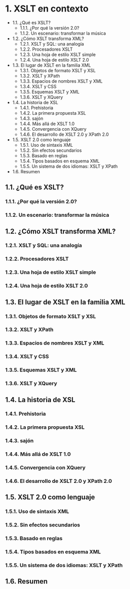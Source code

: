 # 1. XSLT en contexto
* 1.1. ¿Qué es XSLT?
   * 1.1.1. ¿Por qué la versión 2.0?
   * 1.1.2. Un escenario: transformar la música
* 1.2. ¿Cómo XSLT transforma XML?
   * 1.2.1. XSLT y SQL: una analogía
   * 1.2.2. Procesadores XSLT
   * 1.2.3. Una hoja de estilo XSLT simple
   * 1.2.4. Una hoja de estilo XSLT 2.0
* 1.3. El lugar de XSLT en la familia XML
   * 1.3.1. Objetos de formato XSLT y XSL
   * 1.3.2. XSLT y XPath
   * 1.3.3. Espacios de nombres XSLT y XML
   * 1.3.4. XSLT y CSS
   * 1.3.5. Esquemas XSLT y XML
   * 1.3.6. XSLT y XQuery
* 1.4. La historia de XSL
   * 1.4.1. Prehistoria
   * 1.4.2. La primera propuesta XSL
   * 1.4.3. sajón
   * 1.4.4. Más allá de XSLT 1.0
   * 1.4.5. Convergencia con XQuery
   * 1.4.6. El desarrollo de XSLT 2.0 y XPath 2.0
* 1.5. XSLT 2.0 como lenguaje
   * 1.5.1. Uso de sintaxis XML
   * 1.5.2. Sin efectos secundarios
   * 1.5.3. Basado en reglas
   * 1.5.4. Tipos basados en esquema XML
   * 1.5.5. Un sistema de dos idiomas: XSLT y XPath
* 1.6. Resumen

## 1.1. ¿Qué es XSLT?
### 1.1.1. ¿Por qué la versión 2.0?
### 1.1.2. Un escenario: transformar la música
## 1.2. ¿Cómo XSLT transforma XML?
### 1.2.1. XSLT y SQL: una analogía
### 1.2.2. Procesadores XSLT
### 1.2.3. Una hoja de estilo XSLT simple
### 1.2.4. Una hoja de estilo XSLT 2.0
## 1.3. El lugar de XSLT en la familia XML
### 1.3.1. Objetos de formato XSLT y XSL
### 1.3.2. XSLT y XPath
### 1.3.3. Espacios de nombres XSLT y XML
### 1.3.4. XSLT y CSS
### 1.3.5. Esquemas XSLT y XML
### 1.3.6. XSLT y XQuery
## 1.4. La historia de XSL
### 1.4.1. Prehistoria
### 1.4.2. La primera propuesta XSL
### 1.4.3. sajón
### 1.4.4. Más allá de XSLT 1.0
### 1.4.5. Convergencia con XQuery
### 1.4.6. El desarrollo de XSLT 2.0 y XPath 2.0
## 1.5. XSLT 2.0 como lenguaje
### 1.5.1. Uso de sintaxis XML
### 1.5.2. Sin efectos secundarios
### 1.5.3. Basado en reglas
### 1.5.4. Tipos basados en esquema XML
### 1.5.5. Un sistema de dos idiomas: XSLT y XPath
## 1.6. Resumen
